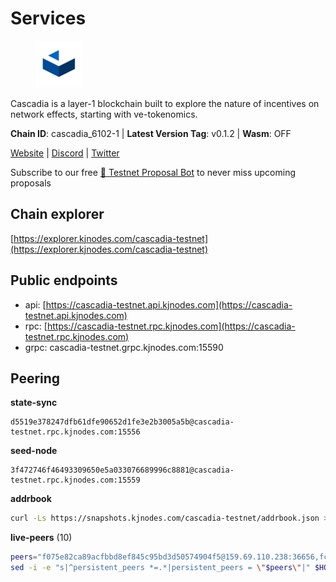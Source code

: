 # Services

<figure><img src="https://raw.githubusercontent.com/kj89/cosmos-images/main/logos/cascadia.png" alt=""><figcaption></figcaption></figure>

Cascadia is a layer-1 blockchain built to explore the  nature of incentives on network effects, starting  with ve-tokenomics.

**Chain ID**: cascadia_6102-1 | **Latest Version Tag**: v0.1.2 | **Wasm**: OFF

[Website](https://www.cascadia.foundation) | [Discord](https://discord.gg/cascadia) | [Twitter](https://twitter.com/CascadiaSystems)



Subscribe to our free [🤖 Testnet Proposal Bot](https://t.me/kjnodes_testnet_proposal_bot) to never miss upcoming proposals


## Chain explorer
[https://explorer.kjnodes.com/cascadia-testnet](https://explorer.kjnodes.com/cascadia-testnet)

## Public endpoints

* api: [https://cascadia-testnet.api.kjnodes.com](https://cascadia-testnet.api.kjnodes.com)
* rpc: [https://cascadia-testnet.rpc.kjnodes.com](https://cascadia-testnet.rpc.kjnodes.com)
* grpc: cascadia-testnet.grpc.kjnodes.com:15590

## Peering

**state-sync**

```text
d5519e378247dfb61dfe90652d1fe3e2b3005a5b@cascadia-testnet.rpc.kjnodes.com:15556
```

**seed-node**

```text
3f472746f46493309650e5a033076689996c8881@cascadia-testnet.rpc.kjnodes.com:15559
```

**addrbook**
```bash
curl -Ls https://snapshots.kjnodes.com/cascadia-testnet/addrbook.json > $HOME/.cascadiad/config/addrbook.json
```

**live-peers** (10)
```bash
peers="f075e82ca89acfbbd8ef845c95bd3d50574904f5@159.69.110.238:36656,fc698cb2ca4daff21f0e4c377503343cc72dd5eb@64.225.100.42:26656,af8b5486e4938c3bd9ab56fd5ee03d26857089a1@31.220.95.213:26656,d5519e378247dfb61dfe90652d1fe3e2b3005a5b@65.109.68.190:15556,b71287a85b70df75e1405c6831634738e6b957ab@65.108.72.253:15656,035df68157b66066b00390d74c6d4f4895cb1ef9@95.217.155.184:26656,b4e2a2a72d058e7080c5698ebd6e5aa3e596a6a0@158.220.98.132:26656,494570d1973bfe4a4989bd7773d8607433a5ba21@89.58.45.204:60556,44a325485b1affd949a952811ceb76fb47f84e10@78.47.105.76:26656,b16f557d619c960cdc0b461085e53279d8f4e022@95.216.16.111:55656"
sed -i -e "s|^persistent_peers *=.*|persistent_peers = \"$peers\"|" $HOME/.cascadiad/config/config.toml
```
